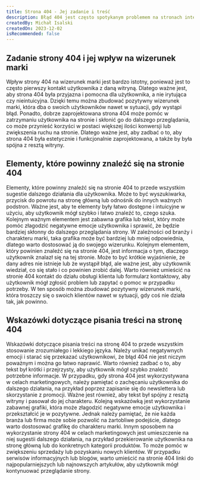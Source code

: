 ```yaml
---
title: Strona 404 - Jej zadanie i treść
description: Błąd 404 jest często spotykanym problemem na stronach internetowych, dlatego warto zadbać o to, aby strona 404 była zaprojektowana w taki sposób, aby zatrzymać użytkowników i wpłynąć pozytywnie na wizerunek marki. W tym artykule dowiesz się, jakie elementy powinny znaleźć się na stronie 404, aby była ona skuteczna, oraz jakie są przykłady dobrych stron 404. Przeczytasz też o kilku wskazówkach dotyczących pisania treści na stronę 404, które pomogą Ci uniknąć negatywnych emocji u użytkowników.
createdBy: Michał Isalski
createdOn: 2023-12-02
isRecommended: false
---
```

## Zadanie strony 404 i jej wpływ na wizerunek marki

Wpływ strony 404 na wizerunek marki jest bardzo istotny, ponieważ jest to często pierwszy kontakt użytkownika z daną witryną. Dlatego ważne jest, aby strona 404 była przyjazna i pomocna dla użytkownika, a nie irytująca czy nieintuicyjna. Dzięki temu można zbudować pozytywny wizerunek marki, która dba o swoich użytkowników nawet w sytuacji, gdy wystąpi błąd. Ponadto, dobrze zaprojektowana strona 404 może pomóc w zatrzymaniu użytkownika na stronie i skłonić go do dalszego przeglądania, co może przynieść korzyści w postaci większej ilości konwersji lub zwiększenia ruchu na stronie. Dlatego ważne jest, aby zadbać o to, aby strona 404 była estetycznie i funkcjonalnie zaprojektowana, a także by była spójna z resztą witryny.

## Elementy, które powinny znaleźć się na stronie 404

Elementy, które powinny znaleźć się na stronie 404 to przede wszystkim sugestie dalszego działania dla użytkownika. Może to być wyszukiwarka, przycisk do powrotu na stronę główną lub odnośnik do innych ważnych podstron. Ważne jest, aby te elementy były łatwo dostępne i intuicyjne w użyciu, aby użytkownik mógł szybko i łatwo znaleźć to, czego szuka. Kolejnym ważnym elementem jest zabawna grafika lub tekst, który może pomóc złagodzić negatywne emocje użytkownika i sprawić, że będzie bardziej skłonny do dalszego przeglądania strony. W zależności od branży i charakteru marki, taka grafika może być bardziej lub mniej odpowiednia, dlatego warto dostosować ją do swojego wizerunku. Kolejnym elementem, który powinien znaleźć się na stronie 404, jest informacja o tym, dlaczego użytkownik znalazł się na tej stronie. Może to być krótkie wyjaśnienie, że dany adres nie istnieje lub że wystąpił błąd, ale ważne jest, aby użytkownik wiedział, co się stało i co powinien zrobić dalej. Warto również umieścić na stronie 404 kontakt do działu obsługi klienta lub formularz kontaktowy, aby użytkownik mógł zgłosić problem lub zapytać o pomoc w przypadku potrzeby. W ten sposób można zbudować pozytywny wizerunek marki, która troszczy się o swoich klientów nawet w sytuacji, gdy coś nie działa tak, jak powinno.

## Wskazówki dotyczące pisania treści na stronę 404

Wskazówki dotyczące pisania treści na stronę 404 to przede wszystkim stosowanie zrozumiałego i lekkiego języka. Należy unikać negatywnych emocji i starać się przekazać użytkownikowi, że błąd 404 nie jest niczym poważnym i można go łatwo naprawić. Warto również zadbać o to, aby tekst był krótki i przejrzysty, aby użytkownik mógł szybko znaleźć potrzebne informacje. W przypadku, gdy strona 404 jest wykorzystywana w celach marketingowych, należy pamiętać o zachęcaniu użytkownika do dalszego działania, na przykład poprzez zapisanie się do newslettera lub skorzystanie z promocji. Ważne jest również, aby tekst był spójny z resztą witryny i pasował do jej charakteru. Kolejną wskazówką jest wykorzystanie zabawnej grafiki, która może złagodzić negatywne emocje użytkownika i przekształcić je w pozytywne. Jednak należy pamiętać, że nie każda branża lub firma może sobie pozwolić na żartobliwe podejście, dlatego warto dostosować grafikę do charakteru marki. Innym sposobem na wykorzystanie strony 404 w celach marketingowych jest umieszczenie na niej sugestii dalszego działania, na przykład przekierowanie użytkownika na stronę główną lub do konkretnych kategorii produktów. To może pomóc w zwiększeniu sprzedaży lub pozyskaniu nowych klientów. W przypadku serwisów informacyjnych lub blogów, warto umieścić na stronie 404 linki do najpopularniejszych lub najnowszych artykułów, aby użytkownik mógł kontynuować przeglądanie strony.